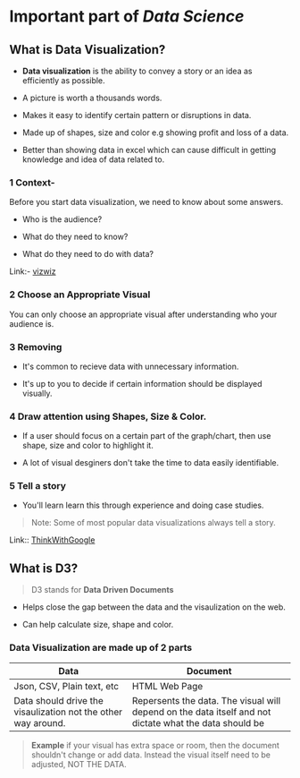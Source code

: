 
# Important part of *Data Science*

  

## What is Data Visualization?

-  **Data visualization** is the ability to convey a story or an idea as efficiently as possible.

- A picture is worth a thousands words.

- Makes it easy to identify certain pattern or disruptions in data.

- Made up of shapes, size and color e.g showing profit and loss of a data.

- Better than showing data in excel which can cause difficult in getting knowledge and idea of data related to.

  

### 1 Context-

Before you start data visualization, we need to know about some answers.

- Who is the audience?

- What do they need to know?

- What do they need to do with data?

Link:- [vizwiz](http://www.vizwiz.com/2013/01/alberto-cairo-three-steps-to-become.html)

  

### 2 Choose an Appropriate Visual

You can only choose an appropriate visual after understanding who your audience is.

  

### 3 Removing

- It's common to recieve data with unnecessary information.

- It's up to you to decide if certain information should be displayed visually.

  

### 4 Draw attention using Shapes, Size & Color.

- If a user should focus on a certain part of the graph/chart, then use shape, size and color to highlight it.

- A lot of visual desginers don't take the time to data easily identifiable.

  

### 5 Tell a story

- You'll learn learn this through experience and doing case studies.

> Note: Some of most popular data visualizations always tell a story.

Link:: [ThinkWithGoogle](https://www.thinkwithgoogle.com/marketing-resources/data-measurement/tell-meaningful-stories-with-data/)

## What is D3?

> D3 stands for **Data Driven Documents**

- Helps close the gap between the data and the visaulization on the web.

- Can help calculate size, shape and color.

  

### Data Visualization are made up of 2 parts
|Data| Document  |
|--|--|
| Json, CSV, Plain text, etc | HTML Web Page |
| Data should drive the visaulization not the other way around. | Repersents the data. The visual will depend on the data itself and not dictate what the data should be |

> **Example** if your visual has extra space or room, then the document shouldn't change or add data. Instead the visual itself need to be adjusted, NOT THE DATA. 

